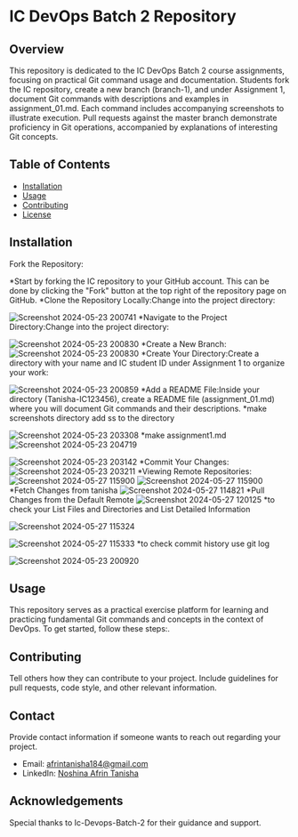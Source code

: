 # IC DevOps Batch 2 Repository

## Overview

This repository is dedicated to the IC DevOps Batch 2 course assignments, focusing on practical Git command usage and documentation. Students fork the IC repository, create a new branch (branch-1), and under Assignment 1, document Git commands with descriptions and examples in assignment_01.md. Each command includes accompanying screenshots to illustrate execution. Pull requests against the master branch demonstrate proficiency in Git operations, accompanied by explanations of interesting Git concepts.

## Table of Contents

- [Installation](#installation)
- [Usage](#usage)
- [Contributing](#contributing)
- [License](#license)

## Installation

Fork the Repository:

*Start by forking the IC repository to your GitHub account. This can be done by clicking the "Fork" button at the top right of the repository page on GitHub.
*Clone the Repository Locally:Change into the project directory:

![Screenshot 2024-05-23 200741](https://github.com/Tanisha184/IC-DevOps-Batch-2/assets/99063828/071b1a75-7b55-41fe-9c12-256cc5fb8e47)
*Navigate to the Project Directory:Change into the project directory:

![Screenshot 2024-05-23 200830](https://github.com/Tanisha184/IC-DevOps-Batch-2/assets/99063828/53c8a78d-947e-4c4e-81d6-441c73a2a97b)
*Create a New Branch:
![Screenshot 2024-05-23 200830](https://github.com/Tanisha184/IC-DevOps-Batch-2/assets/99063828/61007d9d-bf2a-4b2e-ba68-b875cb22747c)
*Create Your Directory:Create a directory with your name and IC student ID under Assignment 1 to organize your work:

![Screenshot 2024-05-23 200859](https://github.com/Tanisha184/IC-DevOps-Batch-2/assets/99063828/2db35799-b6a3-4363-bd04-bda3c58d158c)
*Add a README File:Inside your directory (Tanisha-IC123456), create a README file (assignment_01.md) where you will document Git commands and their descriptions.
*make screenshots directory add ss to the directory 

![Screenshot 2024-05-23 203308](https://github.com/Tanisha184/IC-DevOps-Batch-2/assets/99063828/24d8160b-600a-4bd1-a9db-024e92dc97df)
*make assignment1.md 
![Screenshot 2024-05-23 204719](https://github.com/Tanisha184/IC-DevOps-Batch-2/assets/99063828/448bc084-699c-4acf-999b-7d1969cf7daa)

![Screenshot 2024-05-23 203142](https://github.com/Tanisha184/IC-DevOps-Batch-2/assets/99063828/06018b42-8079-4632-aa5f-cda1fe27519a)
*Commit Your Changes:
![Screenshot 2024-05-23 203211](https://github.com/Tanisha184/IC-DevOps-Batch-2/assets/99063828/eb14e24f-eeea-4fb9-91e9-d44f4ac589e9)
*Viewing Remote Repositories:
![Screenshot 2024-05-27 115900](https://github.com/Tanisha184/IC-DevOps-Batch-2/assets/99063828/a4ab7d6e-deae-4a2a-9d18-f2db6b8d14b4)
![Screenshot 2024-05-27 115900](https://github.com/Tanisha184/IC-DevOps-Batch-2/assets/99063828/199d23ee-42e1-4ae1-b065-a9c7dcc6302f)
*Fetch Changes from tanisha
![Screenshot 2024-05-27 114821](https://github.com/Tanisha184/IC-DevOps-Batch-2/assets/99063828/6d4727ae-9b16-40ba-8e98-66eeede42768)
*Pull Changes from the Default Remote 
![Screenshot 2024-05-27 120125](https://github.com/Tanisha184/IC-DevOps-Batch-2/assets/99063828/9812d651-de25-4ec1-a0e5-a66a57a028d6)
*to check your List Files and Directories and List Detailed Information

![Screenshot 2024-05-27 115324](https://github.com/Tanisha184/IC-DevOps-Batch-2/assets/99063828/0815d063-eae6-4310-a46c-7e841c166725)

![Screenshot 2024-05-27 115333](https://github.com/Tanisha184/IC-DevOps-Batch-2/assets/99063828/434abc2f-0dd7-46d1-a91c-4b77e1f49dad)
*to check commit history use git log

![Screenshot 2024-05-23 200920](https://github.com/Tanisha184/IC-DevOps-Batch-2/assets/99063828/90eb77d9-1a05-4340-8605-de34a08cb038)

## Usage

This repository serves as a practical exercise platform for learning and practicing fundamental Git commands and concepts in the context of DevOps. To get started, follow these steps:.

## Contributing

Tell others how they can contribute to your project. Include guidelines for pull requests, code style, and other relevant information.



## Contact

Provide contact information if someone wants to reach out regarding your project.

- Email: [afrintanisha184@gmail.com](mailto:afrintanisha184@gmail.com)
- LinkedIn: [Noshina Afrin Tanisha](https://www.linkedin.com/in/yourname/)


## Acknowledgements

Special thanks to Ic-Devops-Batch-2 for their guidance and support.

